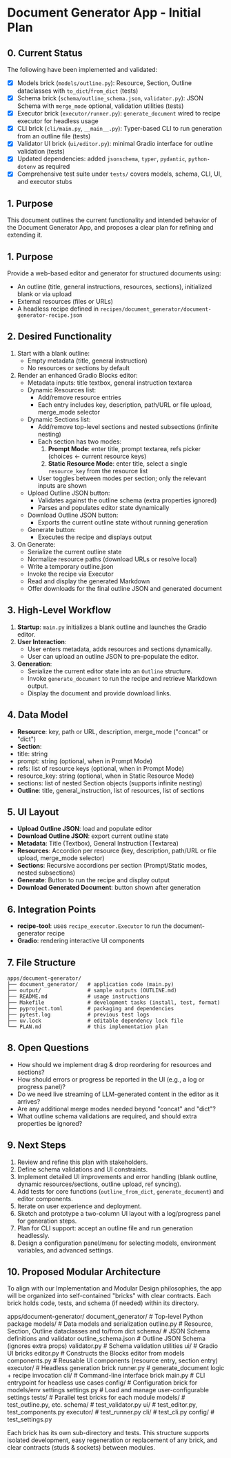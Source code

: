  # Document Generator App - Initial Plan

 ## 0. Current Status
 The following have been implemented and validated:
 - [x] Models brick (`models/outline.py`): Resource, Section, Outline dataclasses with `to_dict`/`from_dict` (tests)
 - [x] Schema brick (`schema/outline_schema.json`, `validator.py`): JSON Schema with `merge_mode` optional, validation utilities (tests)
 - [x] Executor brick (`executor/runner.py`): `generate_document` wired to recipe executor for headless usage
 - [x] CLI brick (`cli/main.py`, `__main__.py`): Typer-based CLI to run generation from an outline file (tests)
 - [x] Validator UI brick (`ui/editor.py`): minimal Gradio interface for outline validation (tests)
 - [x] Updated dependencies: added `jsonschema`, `typer`, `pydantic`, `python-dotenv` as required
 - [x] Comprehensive test suite under `tests/` covers models, schema, CLI, UI, and executor stubs

 ## 1. Purpose

 This document outlines the current functionality and intended behavior of the Document Generator App, and proposes a clear plan for refining and extending it.

 ## 1. Purpose
 Provide a web-based editor and generator for structured documents using:
 - An outline (title, general instructions, resources, sections), initialized blank or via upload
 - External resources (files or URLs)
 - A headless recipe defined in `recipes/document_generator/document-generator-recipe.json`

 ## 2. Desired Functionality
 1. Start with a blank outline:
    - Empty metadata (title, general instruction)
    - No resources or sections by default
 2. Render an enhanced Gradio Blocks editor:
    - Metadata inputs: title textbox, general instruction textarea
    - Dynamic Resources list:
      - Add/remove resource entries
      - Each entry includes key, description, path/URL or file upload, merge_mode selector
    - Dynamic Sections list:
      - Add/remove top-level sections and nested subsections (infinite nesting)
      - Each section has two modes:
        1. **Prompt Mode**: enter title, prompt textarea, refs picker (choices ← current resource keys)
        2. **Static Resource Mode**: enter title, select a single `resource_key` from the resource list
      - User toggles between modes per section; only the relevant inputs are shown
    - Upload Outline JSON button:
      - Validates against the outline schema (extra properties ignored)
      - Parses and populates editor state dynamically
    - Download Outline JSON button:
      - Exports the current outline state without running generation
    - Generate button:
      - Executes the recipe and displays output
 3. On Generate:
    - Serialize the current outline state
    - Normalize resource paths (download URLs or resolve local)
    - Write a temporary outline.json
    - Invoke the recipe via Executor
    - Read and display the generated Markdown
    - Offer downloads for the final outline JSON and generated document

 ## 3. High-Level Workflow
 1. **Startup**: `main.py` initializes a blank outline and launches the Gradio editor.
 2. **User Interaction**:
    - User enters metadata, adds resources and sections dynamically.
    - User can upload an outline JSON to pre-populate the editor.
 3. **Generation**:
    - Serialize the current editor state into an `Outline` structure.
    - Invoke `generate_document` to run the recipe and retrieve Markdown output.
    - Display the document and provide download links.

 ## 4. Data Model
 - **Resource**: key, path or URL, description, merge_mode ("concat" or "dict")
 - **Section**:
  - title: string
  - prompt: string (optional, when in Prompt Mode)
  - refs: list of resource keys (optional, when in Prompt Mode)
  - resource_key: string (optional, when in Static Resource Mode)
  - sections: list of nested Section objects (supports infinite nesting)
 - **Outline**: title, general_instruction, list of resources, list of sections

 ## 5. UI Layout
 - **Upload Outline JSON**: load and populate editor
 - **Download Outline JSON**: export current outline state
 - **Metadata**: Title (Textbox), General Instruction (Textarea)
 - **Resources**: Accordion per resource (key, description, path/URL or file upload, merge_mode selector)
 - **Sections**: Recursive accordions per section (Prompt/Static modes, nested subsections)
 - **Generate**: Button to run the recipe and display output
 - **Download Generated Document**: button shown after generation

 ## 6. Integration Points
 - **recipe-tool**: uses `recipe_executor.Executor` to run the document-generator recipe
 - **Gradio**: rendering interactive UI components

 ## 7. File Structure
 ```
 apps/document-generator/
 ├── document_generator/   # application code (main.py)
 ├── output/               # sample outputs (OUTLINE.md)
 ├── README.md             # usage instructions
 ├── Makefile              # development tasks (install, test, format)
 ├── pyproject.toml        # packaging and dependencies
 ├── pytest.log            # previous test logs
 ├── uv.lock               # editable dependency lock file
 └── PLAN.md               # this implementation plan
 ```

## 8. Open Questions
 - How should we implement drag & drop reordering for resources and sections?
 - How should errors or progress be reported in the UI (e.g., a log or progress panel)?
 - Do we need live streaming of LLM-generated content in the editor as it arrives?
 - Are any additional merge modes needed beyond "concat" and "dict"?
 - What outline schema validations are required, and should extra properties be ignored?

 ## 9. Next Steps
 1. Review and refine this plan with stakeholders.
 2. Define schema validations and UI constraints.
 3. Implement detailed UI improvements and error handling (blank outline, dynamic resources/sections, outline upload, ref syncing).
 4. Add tests for core functions (`outline_from_dict`, `generate_document`) and editor components.
 5. Iterate on user experience and deployment.
 6. Sketch and prototype a two-column UI layout with a log/progress panel for generation steps.
 7. Plan for CLI support: accept an outline file and run generation headlessly.
 8. Design a configuration panel/menu for selecting models, environment variables, and advanced settings.
 
## 10. Proposed Modular Architecture
To align with our Implementation and Modular Design philosophies, the app will be organized into self-contained "bricks" with clear contracts. Each brick holds code, tests, and schema (if needed) within its directory.

apps/document-generator/
  document_generator/         # Top-level Python package
    models/                   # Data models and serialization
      outline.py              # Resource, Section, Outline dataclasses and to/from dict
    schema/                   # JSON Schema definitions and validator
      outline_schema.json     # Outline JSON Schema (ignores extra props)
      validator.py            # Schema validation utilities
    ui/                       # Gradio UI bricks
      editor.py               # Constructs the Blocks editor from models
      components.py           # Reusable UI components (resource entry, section entry)
    executor/                 # Headless generation brick
      runner.py               # generate_document logic + recipe invocation
    cli/                      # Command-line interface brick
      main.py                 # CLI entrypoint for headless use cases
    config/                   # Configuration brick for models/env settings
      settings.py             # Load and manage user-configurable settings
  tests/                      # Parallel test bricks for each module
    models/                   # test_outline.py, etc.
    schema/                   # test_validator.py
    ui/                       # test_editor.py, test_components.py
    executor/                 # test_runner.py
    cli/                      # test_cli.py
    config/                   # test_settings.py

Each brick has its own sub-directory and tests. This structure supports isolated development, easy regeneration or replacement of any brick, and clear contracts (studs & sockets) between modules.